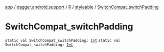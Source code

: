[app](../../../index.md) / [dagger.android.support](../../index.md) / [R](../index.md) / [styleable](index.md) / [SwitchCompat_switchPadding](./-switch-compat_switch-padding.md)

# SwitchCompat_switchPadding

`static val SwitchCompat_switchPadding: `[`Int`](https://kotlinlang.org/api/latest/jvm/stdlib/kotlin/-int/index.html)
`static val SwitchCompat_switchPadding: `[`Int`](https://kotlinlang.org/api/latest/jvm/stdlib/kotlin/-int/index.html)